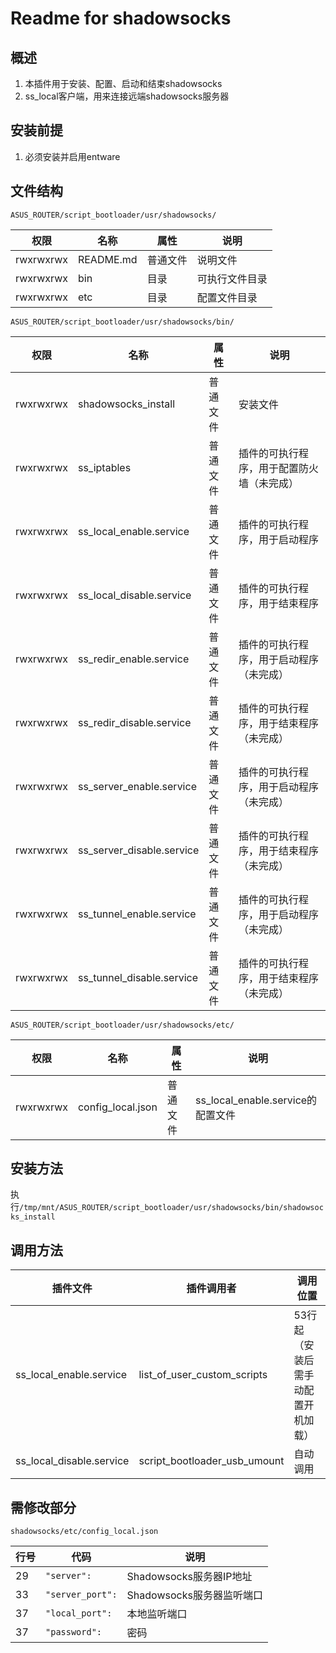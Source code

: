 # Readme for shadowsocks

## 概述

1. 本插件用于安装、配置、启动和结束shadowsocks
2. ss_local客户端，用来连接远端shadowsocks服务器

## 安装前提

1. 必须安装并启用entware

## 文件结构

`ASUS_ROUTER/script_bootloader/usr/shadowsocks/`

| 权限      | 名称      | 属性     | 说明           |
| --------- | --------- | -------- | -------------- |
| rwxrwxrwx | README.md | 普通文件 | 说明文件       |
| rwxrwxrwx | bin       | 目录     | 可执行文件目录 |
| rwxrwxrwx | etc       | 目录     | 配置文件目录   |

`ASUS_ROUTER/script_bootloader/usr/shadowsocks/bin/`

| 权限      | 名称                 | 属性     | 说明                                       |
| --------- | -------------------- | -------- | ------------------------------------------ |
| rwxrwxrwx | shadowsocks_install         | 普通文件 | 安装文件                                   |
| rwxrwxrwx | ss_iptables         | 普通文件 | 插件的可执行程序，用于配置防火墙（未完成）    |
| rwxrwxrwx | ss_local_enable.service  | 普通文件 | 插件的可执行程序，用于启动程序 |
| rwxrwxrwx | ss_local_disable.service | 普通文件 | 插件的可执行程序，用于结束程序 |
| rwxrwxrwx | ss_redir_enable.service  | 普通文件 | 插件的可执行程序，用于启动程序（未完成） |
| rwxrwxrwx | ss_redir_disable.service | 普通文件 | 插件的可执行程序，用于结束程序（未完成） |
| rwxrwxrwx | ss_server_enable.service  | 普通文件 | 插件的可执行程序，用于启动程序（未完成） |
| rwxrwxrwx | ss_server_disable.service | 普通文件 | 插件的可执行程序，用于结束程序（未完成） |
| rwxrwxrwx | ss_tunnel_enable.service  | 普通文件 | 插件的可执行程序，用于启动程序（未完成） |
| rwxrwxrwx | ss_tunnel_disable.service | 普通文件 | 插件的可执行程序，用于结束程序（未完成） |

`ASUS_ROUTER/script_bootloader/usr/shadowsocks/etc/`

| 权限      | 名称         | 属性     | 说明                       |
| --------- | ------------ | -------- | -------------------------- |
| rwxrwxrwx | config_local.json | 普通文件 | ss_local_enable.service的配置文件 |

## 安装方法

执行`/tmp/mnt/ASUS_ROUTER/script_bootloader/usr/shadowsocks/bin/shadowsocks_install`

## 调用方法

| 插件文件             | 插件调用者                   | 调用位置    |
| -------------------- | ---------------------------- | ----------- |
| ss_local_enable.service | list_of_user_custom_scripts | 53行起（安装后需手动配置开机加载） |
| ss_local_disable.service | script_bootloader_usb_umount | 自动调用 |

## 需修改部分

`shadowsocks/etc/config_local.json`

| 行号 | 代码                         | 说明                   |
| ---- | ---------------------------- | ---------------------- |
| 29   | `"server":`  | Shadowsocks服务器IP地址        |
| 33   | `"server_port":`           | Shadowsocks服务器监听端口  |
| 37   | `"local_port":`           | 本地监听端口               |
| 37   | `"password":`           | 密码               |